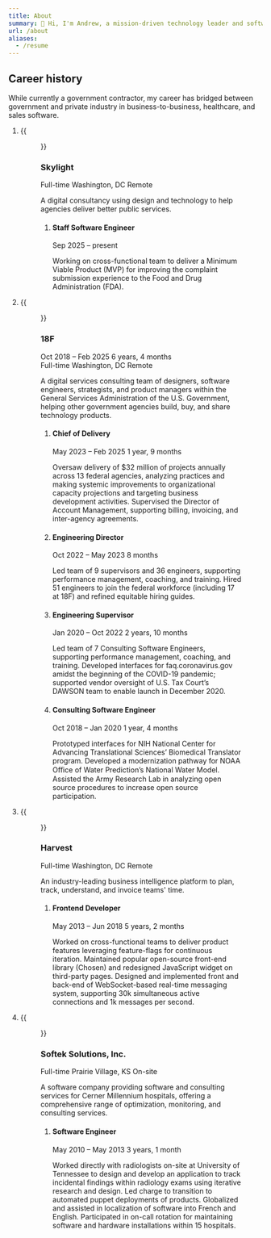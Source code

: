 ```yaml
---
title: About
summary: 👋 Hi, I'm Andrew, a mission-driven technology leader and software engineer with 20 years of diverse experience living in Washington, DC.
url: /about
aliases:
  - /resume
---
```


## Career history

While currently a government contractor, my career has bridged between government and private industry in business-to-business, healthcare, and sales software.

<ol class="workplaces">
  <li>
    {{<figure class="workplace-logo" src="images/logos/skylight.svg" alt="Skylight logo">}}
    <div class="workplace-details">
      <h3>Skylight</h3>
      <div class="byline">
        <span class="byline-item">Full-time</span>
        <span class="byline-item">Washington, DC</span>
        <span class="byline-item">Remote</span>
      </div>
      <p class="summary">A digital consultancy using design and technology to help agencies deliver better public services.</p>
      <ol class="positions">
        <li>
          <h4>Staff Software Engineer</h4>
          <div class="byline">
            <span class="byline-item"><time datetime="2025-09-01">Sep 2025</time> – <time datetime="now">present</time></span>
          </div>
          <p>Working on cross-functional team to deliver a Minimum Viable Product (MVP) for improving the complaint submission experience to the Food and Drug Administration (FDA).</p>
        </li>
      </ol>
    </div>
  </li>
  <li>
    {{<figure class="workplace-logo" src="images/logos/18f.svg" alt="18F logo">}}
    <div class="workplace-details">
      <h3>18F</h3>
      <div class="byline">
        <span class="byline-item"><time datetime="2018-10-01">Oct 2018</time> – <time datetime="2025-02-01">Feb 2025</time></span>
        <span class="byline-item">6 years, 4 months</span>
      </div>
      <div class="byline">
        <span class="byline-item">Full-time</span>
        <span class="byline-item">Washington, DC</span>
        <span class="byline-item">Remote</span>
      </div>
      <p class="summary">A digital services consulting team of designers, software engineers, strategists, and product managers within the General Services Administration of the U.S. Government, helping other government agencies build, buy, and share technology products.</p>
      <ol class="positions">
        <li>
          <h4>Chief of Delivery</h4>
          <div class="byline">
            <span class="byline-item"><time datetime="2023-05-01">May 2023</time> – <time datetime="2025-02-01">Feb 2025</time></span>
            <span class="byline-item">1 year, 9 months</span>
          </div>
          <p>Oversaw delivery of $32 million of projects annually across 13 federal agencies, analyzing practices and making systemic improvements to organizational capacity projections and targeting business development activities. Supervised the Director of Account Management, supporting billing, invoicing, and inter-agency agreements.</p>
        </li>
        <li>
          <h4>Engineering Director</h4>
          <div class="byline">
            <span class="byline-item"><time datetime="2022-10-01">Oct 2022</time> – <time datetime="2023-05-01">May 2023</time></span>
            <span class="byline-item">8 months</span>
          </div>
          <p>Led team of 9 supervisors and 36 engineers, supporting performance management, coaching, and training. Hired 51 engineers to join the federal workforce (including 17 at 18F) and refined equitable hiring guides.</p>
        </li>
        <li>
          <h4>Engineering Supervisor</h4>
          <div class="byline">
            <span class="byline-item"><time datetime="2020-01-01">Jan 2020</time> – <time datetime="2022-10-01">Oct 2022</time></span>
            <span class="byline-item">2 years, 10 months</span>
          </div>
          <p>Led team of 7 Consulting Software Engineers, supporting performance management, coaching, and training. Developed interfaces for faq.coronavirus.gov amidst the beginning of the COVID-19 pandemic; supported vendor oversight of U.S. Tax Court’s DAWSON team to enable launch in December 2020.</p>
        </li>
        <li>
          <h4>Consulting Software Engineer</h4>
          <div class="byline">
            <span class="byline-item"><time datetime="2018-10-01">Oct 2018</time> – <time datetime="2020-01-01">Jan 2020</time></span>
            <span class="byline-item">1 year, 4 months</span>
          </div>
          <p>Prototyped interfaces for NIH National Center for Advancing Translational Sciences’ Biomedical Translator program. Developed a modernization pathway for NOAA Oﬃce of Water Prediction’s National Water Model. Assisted the Army Research Lab in analyzing open source procedures to increase open source participation.</p>
        </li>
      </ol>
    </div>
  </li>
  <li>
    {{<figure class="workplace-logo" src="images/logos/harvest.svg" alt="Harvest logo">}}
    <div class="workplace-details">
      <h3>Harvest</h3>
      <div class="byline">
        <span class="byline-item">Full-time</span>
        <span class="byline-item">Washington, DC</span>
        <span class="byline-item">Remote</span>
      </div>
      <p class="summary">An industry-leading business intelligence platform to plan, track, understand, and invoice teams' time.</p>
      <ol class="positions">
        <li>
          <h4>Frontend Developer</h4>
          <div class="byline">
            <span class="byline-item"><time datetime="2013-05-01">May 2013</time> – <time datetime="2018-07-01">Jun 2018</time></span>
            <span class="byline-item">5 years, 2 months</span>
          </div>
          <p>Worked on cross-functional teams to deliver product features leveraging feature-flags for continuous iteration. Maintained popular open-source front-end library (Chosen) and redesigned JavaScript widget on third-party pages. Designed and implemented front and back-end of WebSocket-based real-time messaging system, supporting 30k simultaneous active connections and 1k messages per second.</p>
        </li>
      </ol>
    </div>
  </li>
  <li>
    {{<figure class="workplace-logo" src="images/logos/softek.svg" alt="Softek logo">}}
    <div class="workplace-details">
      <h3>Softek Solutions, Inc.</h3>
      <div class="byline">
        <span class="byline-item">Full-time</span>
        <span class="byline-item">Prairie Village, KS</span>
        <span class="byline-item">On-site</span>
      </div>
      <p class="summary">A software company providing software and consulting services for Cerner Millennium hospitals, offering a comprehensive range of optimization, monitoring, and consulting services.</p>
      <ol class="positions">
        <li>
          <h4>Software Engineer</h4>
          <div class="byline">
            <span class="byline-item"><time datetime="2010-05-01">May 2010</time> – <time datetime="2013-05-01">May 2013</time></span>
            <span class="byline-item">3 years, 1 month</span>
          </div>
          <p>Worked directly with radiologists on-site at University of Tennessee to design and develop an application to track incidental findings within radiology exams using iterative research and design. Led charge to transition to automated puppet deployments of products. Globalized and assisted in localization of software into French and English. Participated in on-call rotation for maintaining software and hardware installations within 15 hospitals.</p>
        </li>
      </ol>
    </div>
  </li>
</ol>
